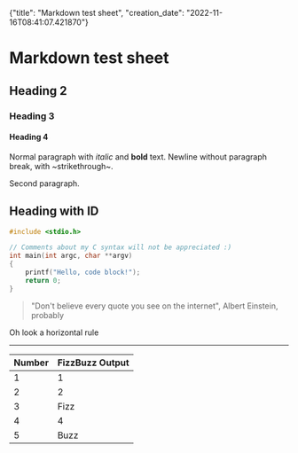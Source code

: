 {"title": "Markdown test sheet", "creation_date": "2022-11-16T08:41:07.421870"}

# Markdown test sheet

## Heading 2

### Heading 3

#### Heading 4

Normal paragraph with *italic* and **bold** text.
Newline without paragraph break, with ~strikethrough~.

Second paragraph.

## Heading with ID

```c
#include <stdio.h>

// Comments about my C syntax will not be appreciated :)
int main(int argc, char **argv)
{
    printf("Hello, code block!");
    return 0;
}
```

> "Don't believe every quote you see on the internet", Albert Einstein, probably

Oh look a horizontal rule

---


| Number | FizzBuzz Output |
|--------|-----------------|
| 1      | 1               |
| 2      | 2               |
| 3      | Fizz            |
| 4      | 4               |
| 5      | Buzz            |


